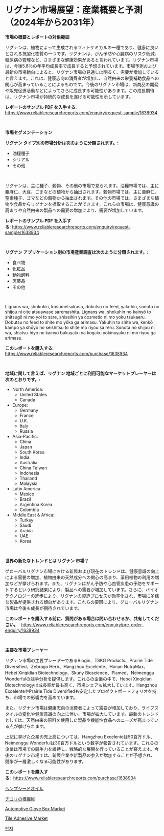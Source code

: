 <p><h1>リグナン市場展望：産業概要と予測（2024年から2031年）</h1></p><p><strong>市場の概要とレポートの対象範囲</strong></p>
<p><p>リグナンは、植物によって生成されるフィトケミカルの一種であり、健康に良いとされる抗酸化物質の一つです。リグナンは、がん予防や心臓病のリスク低減、糖尿病の管理など、さまざまな健康効果があると言われています。リグナン市場は、今後5.8％の年平均成長率で成長すると予想されています。市場予測および最新の市場動向によると、リグナン市場の見通しは明るく、需要が増加していると言えます。これは、健康志向の消費者が増加し、自然由来の栄養補助食品への関心が高まっていることによるものです。今後のリグナン市場は、新商品の開発や販売促進活動などによってさらに成長する可能性があります。この成長期待は、リグナン市場が持続的な成長を遂げる可能性を示しています。</p></p>
<p><strong>レポートのサンプル PDF を入手する:</strong> <a href="https://www.reliableresearchreports.com/enquiry/request-sample/1638934">https://www.reliableresearchreports.com/enquiry/request-sample/1638934</a></p>
<p>&nbsp;</p>
<p><strong>市場セグメンテーション</strong></p>
<p><strong>リグナン タイプ別の市場分析は次のように分類されます。:</strong></p>
<p><ul><li>油糧種子</li><li>シリアル</li><li>その他</li></ul></p>
<p>&nbsp;</p>
<p><p>リグナンは、主に種子、穀物、その他の市場で見られます。油糧市場では、主に亜麻仁、大豆、ごまなどの植物から抽出されます。穀物市場では、主に亜麻仁、窒素種子、ゴマなどの穀物から抽出されます。その他の市場では、さまざまな植物や食品からリグナンを摂取することができます。これらの市場は、健康意識の高まりや自然由来の製品への需要の増加により、需要が増加しています。</p></p>
<p><strong>レポートのサンプル PDF を入手する:</strong>&nbsp;<a href="https://www.reliableresearchreports.com/enquiry/request-sample/1638934">https://www.reliableresearchreports.com/enquiry/request-sample/1638934</a></p>
<p>&nbsp;</p>
<p><strong> リグナン アプリケーション別の市場産業調査は次のように分類されます。:</strong></p>
<p><ul><li>食べ物</li><li>化粧品</li><li>動物飼料</li><li>医薬品</li><li>その他</li></ul></p>
<p>&nbsp;</p>
<p><p>Lignans wa, shokuhin, kosumetsukusu, dobutsu no feed, yakuhin, sonota no shijou ni oite atsuawase saremashita. Lignans wa, shokuhin no kainyō to shitsugō ni mo yoi to sare, shiseihin ya cosmetic ni mo yoku tsukaeru. Dobutsu no feed to shite mo yōka ga arimasu. Yakuhin to shite wa, kenkō kampo ya shōyo no seishitsu to shite mo riyou sa reru. Sonota no shijou ni wa, shiatsu-hiyo no kainyō bakuyaku ya kōgaku yōkinuyaku ni mo riyou ga arimasu.</p></p>
<p><strong>このレポートを購入する:</strong>&nbsp; <a href="https://www.reliableresearchreports.com/purchase/1638934">https://www.reliableresearchreports.com/purchase/1638934</a></p>
<p>&nbsp;</p>
<p><strong>地域に関して言えば、リグナン 地域ごとに利用可能なマーケットプレーヤーは次のとおりです。:</strong></p>
<p><ul>
    <li>
        North America:
        <ul>
            <li>United States</li>
            <li>Canada</li>
        </ul>
    </li>
    <li>
        Europe:
        <ul>
            <li>Germany</li>
            <li>France</li>
            <li>U.K.</li>
            <li>Italy</li>
            <li>Russia</li>
        </ul>
    </li>
    <li>
        Asia-Pacific:
        <ul>
            <li>China</li>
            <li>Japan</li>
            <li>South Korea</li>
            <li>India</li>
            <li>Australia</li>
            <li>China Taiwan</li>
            <li>Indonesia</li>
            <li>Thailand</li>
            <li>Malaysia</li>
        </ul>
    </li>
    <li>
        Latin America:
        <ul>
            <li>Mexico</li>
            <li>Brazil</li>
            <li>Argentina Korea</li>
            <li>Colombia</li>
        </ul>
    </li>
    <li>
        Middle East & Africa:
        <ul>
            <li>Turkey</li>
            <li>Saudi</li>
            <li>Arabia</li>
            <li>UAE</li>
            <li>Korea</li>
        </ul>
    </li>
    </ul></p>
<p>&nbsp;</p>
<p><strong>世界の新たなトレンドとは リグナン 市場？</strong></p>
<p><p>グローバルリグナン市場における新興および現在のトレンドは、健康意識の向上による需要の増加、植物由来の天然成分への関心の高まり、薬用植物の利用の増加などが挙げられます。また、リグナンはがん予防や心血管疾患の予防をサポートするという研究結果により、製品への需要が増加しています。さらに、バイオテクノロジーの進歩により、リグナンの製造プロセスが効率化され、市場に多様な製品が提供される傾向があります。これらの要因により、グローバルリグナン市場は今後も成長が期待されています。</p></p>
<p><strong>このレポートを購入する前に、質問がある場合は問い合わせるか、共有してください。</strong>- <a href="https://www.reliableresearchreports.com/enquiry/pre-order-enquiry/1638934">https://www.reliableresearchreports.com/enquiry/pre-order-enquiry/1638934</a></p>
<p>&nbsp;</p>
<p><strong>主要な市場プレーヤー</strong></p>
<p><p>リグナン市場の主要プレーヤーであるBiogin、TSKG Products、Prairie Tide Diversified、Zebrago Herb、Hangzhou Excelente、Hunan NutraMax、Hebei Xinqidian Biotechnology、Skuny Bioscience、Plamed、Neimenggu Wonderfulの競争分析を提供します。これらの企業の中で、Hebei Xinqidian Biotechnologyは成長率が最も高く、市場シェアも拡大しています。Hangzhou ExcelenteやPrairie Tide Diversifiedも安定したプロダクトポートフォリオを持ち、市場での影響力を高めています。</p><p>また、リグナン市場は健康志向の消費者によって需要が増加しており、ライフスタイルの変化や健康意識の向上に伴い、市場が拡大しています。最新のトレンドとしては、天然由来の原料を使用した製品や機能性食品へのニーズが高まっている点が挙げられます。</p><p>上記に挙げた企業の売上高については、Hangzhou Excelenteは50百万ドル、Neimenggu Wonderfulは30百万ドルという数字が報告されています。これらの企業は市場での競争力を維持し、戦略的な展開を行っていることが窺えます。今後のリグナン市場では、新興企業や新製品の参入が増加することが予想され、競争が一層激しくなる可能性があります。</p></p>
<p><strong>このレポートを購入する:</strong>&nbsp;&nbsp;<a href="https://www.reliableresearchreports.com/purchase/1638934">https://www.reliableresearchreports.com/purchase/1638934</a></p>
<p><p><a href="https://github.com/bevdtkn4419963/Market-Research-Report-List-1/blob/main/67202089264.md">ヘンプシードオイル</a></p><p><a href="https://medium.com/@verniebarton2023/%E3%83%81%E3%82%B3%E3%83%AA%E3%83%BC%E3%83%AB%E3%83%BC%E3%83%88%E3%83%95%E3%82%A1%E3%82%A4%E3%83%90%E3%83%BC%E3%81%AE%E5%B8%82%E5%A0%B4%E8%A6%8F%E6%A8%A1-cagr-%E3%83%88%E3%83%AC%E3%83%B3%E3%83%892024%E5%B9%B4%E3%81%8B%E3%82%892030%E5%B9%B4-chicory-root-fibre-market-size%E3%81%AA%E3%81%A9-502033d20c61">チコリの根繊維</a></p><p><a href="https://issuu.com/reportprime-2/docs/automotive-glove-box-market-size-2030.pptx">Automotive Glove Box Market</a></p><p><a href="https://iodized-pantydraco-05c.notion.site/Tile-Adhesive-Market-Size-Growing-and-Forecasted-for-period-from-2024-2031-and-provides-complete-m-a3443336802f481b816e8448b8be36ec">Tile Adhesive Market</a></p><p><a href="https://medium.com/@trevorkruvalis5678/%EC%9A%A9%EC%A7%80%ED%8C%90-%EC%8B%9C%EC%9E%A5-%EA%B2%BD%EC%9F%81-%EB%B6%84%EC%84%9D-%EC%8B%9C%EC%9E%A5-%EB%8F%99%ED%96%A5-%EB%B0%8F-2031%EB%85%84%EA%B9%8C%EC%A7%80%EC%9D%98-%EC%98%88%EC%B8%A1-94decbdfe97a">판지</a></p></p>
